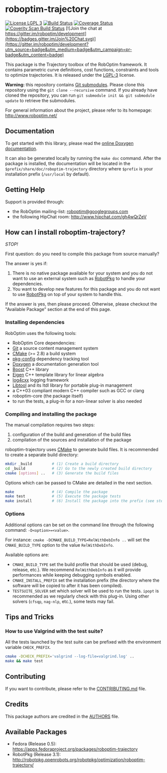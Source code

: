 roboptim-trajectory
===================

[![License LGPL 3][badge-license]](http://www.gnu.org/licenses/lgpl-3.0.txt)
[![Build Status](https://travis-ci.org/roboptim/roboptim-trajectory.png?branch=master)](https://travis-ci.org/roboptim/roboptim-trajectory)
[![Coverage Status](https://coveralls.io/repos/roboptim/roboptim-trajectory/badge.png)](https://coveralls.io/r/roboptim/roboptim-trajectory)
[![Coverity Scan Build Status](https://scan.coverity.com/projects/879/badge.svg)](https://scan.coverity.com/projects/879)
[![Join the chat at https://gitter.im/roboptim/development](https://badges.gitter.im/Join%20Chat.svg)](https://gitter.im/roboptim/development?utm_source=badge&utm_medium=badge&utm_campaign=pr-badge&utm_content=badge)

This package is the Trajectory toolbox of the RobOptim framework. It
contains parametric curve definitions, cost functions, constraints
and tools to optimize trajectories. It is released under the
[LGPL-3](COPYING.LESSER) license.

**Warning:** this repository contains [Git
submodules][git-submodules]. Please clone this repository using the
`git clone --recursive` command. If you already have cloned the
repository, you can run `git submodule init && git submodule update`
to retrieve the submodules.

For general information about the project, please refer to its
homepage: http://www.roboptim.net/


Documentation
-------------

To get started with this library, please read the [online Doxygen
documentation][doxygen-documentation].

It can also be generated locally by running the `make doc`
command. After the package is installed, the documentation will be
located in the `$prefix/share/doc/roboptim-trajectory` directory where
`$prefix` is your installation prefix (`/usr/local` by default).


Getting Help
------------

Support is provided through:
 * the RobOptim mailing-list: roboptim@googlegroups.com
 * the following HipChat room: http://www.hipchat.com/gh4wQrZeV


How can I install roboptim-trajectory?
--------------------------------------

*STOP!*

First question: do you need to compile this package from source
manually?

The answer is yes if:

 1. There is no native package available for your system and you do
 not want to use an external system such as [RobotPkg] to handle your
 dependencies.
 1. You want to develop new features for this package and you do not
 want to use [RobotPkg] on top of your system to handle this.

If the answer is yes, then please proceed. Otherwise, please checkout
the "Available Package" section at the end of this page.


### Installing dependencies

RobOptim uses the following tools:

 * RobOptim Core dependencies:
  * [Git][] a source content management system
  * [CMake][] (>= 2.8) a build system
  * [pkg-config][] dependency tracking tool
  * [Doxygen][] a documentation generation tool
  * [Boost][] C++ library
  * [Eigen][] C++ template library for linear algebra
  * [log4cxx][] logging framework
  * [Libtool][] and its ltdl library for portable plug-in management
  * a C++03 compliant modern C++ compiler such as GCC or clang
 * roboptim-core (the package itself)
 * to run the tests, a plug-in for a non-linear solver is also needed


### Compiling and installing the package

The manual compilation requires two steps:

 1. configuration of the build and generation of the build files
 2. compilation of the sources and installation of the package

roboptim-trajectory uses [CMake](http://www.cmake.org/) to generate
build files. It is recommended to create a separate build directory:

```sh
mkdir _build         # (1) Create a build directory
cd _build            # (2) Go to the newly created build directory
cmake [options] ..   # (3) Generate the build files
```

Options which can be passed to CMake are detailed in the next section.

```sh
make                 # (4) Compile the package
make test            # (5) Execute the package tests
make install         # (6) Install the package into the prefix (see step 3)
```


### Options

Additional options can be set on the command line through the
following command: `-D<option>=<value>`.

For instance: `cmake -DCMAKE_BUILD_TYPE=RelWithDebInfo ..` will set
the `CMAKE_BUILD_TYPE` option to the value `RelWithDebInfo`.


Available options are:

- `CMAKE_BUILD_TYPE` set the build profile that should be used (debug,
  release, etc.). We recommend `RelWithDebInfo` as it will provide
  performances while keeping debugging symbols enabled.
- `CMAKE_INSTALL_PREFIX` set the installation prefix (the directory
  where the software will be copied to after it has been compiled).
- `TESTSUITE_SOLVER` set which solver will be used to run the tests.
  `ipopt` is recommended as we regularly check with this plug-in. Using
  other solvers (`cfsqp`, `nag-nlp`, etc.), some tests may fail.


Tips and Tricks
---------------

### How to use Valgrind with the test suite?

All the tests launched by the test suite can be prefixed
with the environment variable `CHECK_PREFIX`.

```sh
cmake -DCHECK_PREFIX='valgrind --log-file=valgrind.log' ..
make && make test
```


Contributing
------------

If you want to contribute, please refer to the
[CONTRIBUTING.md](CONTRIBUTING.md) file.


Credits
-------

This package authors are credited in the [AUTHORS](AUTHORS) file.


Available Packages
------------------

 * Fedora (Release 0.5):
   https://apps.fedoraproject.org/packages/roboptim-trajectory
 * RobotPkg (Release 3.1):
   http://robotpkg.openrobots.org/robotpkg/optimization/roboptim-trajectory/

[badge-license]: https://img.shields.io/badge/license-LGPL_3-green.svg

[doxygen-documentation]: http://www.roboptim.net/roboptim-trajectory/doxygen/HEAD/

[git-submodules]: http://git-scm.com/book/en/Git-Tools-Submodules

[Boost]: http://www.boost.org/
[CMake]: htttp://www.cmake.org/
[Doxygen]: http://www.stack.nl/~dimitri/doxygen/
[Eigen]: http://eigen.tuxfamily.org/
[Git]: http://git-scm.com/
[Libtool]: https://www.gnu.org/software/libtool/
[log4cxx]: https://logging.apache.org/log4cxx/
[pkg-config]: http://www.freedesktop.org/wiki/Software/pkg-config/
[RobotPkg]: http://robotpkg.openrobots.org/
